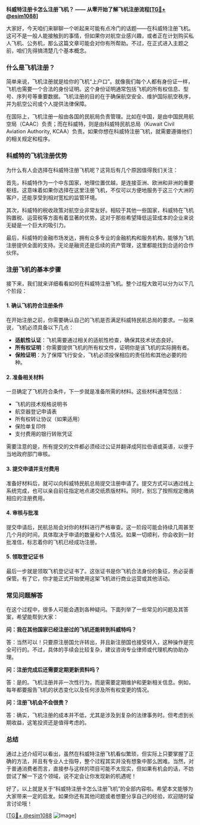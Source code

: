 **科威特注册卡怎么注册飞机？ —— 从零开始了解飞机注册流程[[TG💪+ @esim1088](https://t.me/s/esim1088)]**

大家好，今天咱们来聊聊一个听起来可能有点冷门的话题——在科威特注册飞机。这可不是一般人能接触到的事情，但如果你对航空业感兴趣，或者正在计划购买私人飞机、公务机，那么这篇文章可能会对你有所帮助。不过，在正式进入主题之前，咱们先得搞清楚几个基本概念。

### 什么是飞机注册？

简单来说，飞机注册就是给你的飞机“上户口”。就像我们每个人都有身份证一样，飞机也需要一个合法的身份证明。这个身份证明通常包括飞机的所有权信息、型号、序列号等重要数据。飞机注册的目的在于确保航空安全、维护国际航空秩序，并为航空公司或个人提供法律保障。

在国际上，飞机注册一般由各国的民航局负责管理。比如在中国，是由中国民用航空局（CAAC）负责；而在科威特，则是由科威特民航总局（Kuwait Civil Aviation Authority, KCAA）负责。如果你想在科威特注册飞机，就需要遵循他们的相关规定和程序。

### 科威特的飞机注册优势

为什么有人会选择在科威特注册飞机呢？这背后有几个原因值得我们关注：

首先，科威特作为一个中东国家，地理位置优越，是连接亚洲、欧洲和非洲的重要枢纽。这意味着如果你选择在这里注册飞机，不仅可以方便地服务于这三个大洲的客户，还能享受到相对宽松的监管环境。

其次，科威特的税收政策对航空业非常友好。相较于其他一些国家，科威特在飞机购置税、运营税等方面有着显著的优势。这对于那些希望降低运营成本的企业来说无疑是一个巨大的吸引力。

最后，科威特的金融市场发达，拥有众多专业的金融机构和服务机构，能够为飞机注册提供全面的支持。无论是融资还是后续的资产管理，这里都能找到合适的合作伙伴。

### 注册飞机的基本步骤

接下来，我们就来详细看看如何在科威特注册飞机。整个过程大致可以分为以下几个阶段：

#### 1. 确认飞机符合注册条件

在开始注册之前，你需要确认自己的飞机是否满足科威特民航总局的要求。一般来说，飞机必须具备以下几点：

- **适航性认证**：飞机需要通过相关的适航性检查，确保其技术状态良好。
- **所有权证明**：你需要提供飞机的所有权文件，证明你是该飞机的实际拥有者。
- **保险证明**：为了保障飞行安全，飞机必须投保相应的责任险和其他必要的险种。

#### 2. 准备相关材料

一旦确定了飞机符合条件，下一步就是准备所需的材料。这些材料通常包括：

- 飞机的技术规格说明书
- 航空器登记申请表
- 所有权转让协议（如果适用）
- 保险单复印件
- 支付费用的银行转账凭证

需要注意的是，所有提交的文件都必须经过公证并翻译成阿拉伯语或英语，以便于当地政府部门审核。

#### 3. 提交申请并支付费用

准备好材料后，就可以向科威特民航总局提交注册申请了。提交方式可以通过线上系统完成，也可以亲自前往指定地点递交纸质版材料。同时，别忘了按照规定缴纳相应的注册费用。

#### 4. 审核与批准

提交申请后，民航总局会对你的材料进行严格审查。这一阶段可能会持续几周甚至几个月的时间，具体取决于申请的数量和个人情况。如果一切顺利，你会收到一封批准信，标志着你的飞机已经成功注册。

#### 5. 领取登记证书

最后一步就是领取飞机登记证书了。这张证书是你飞机合法身份的象征，务必妥善保管。有了它，你才能正式开始使用这架飞机进行商业运营或其他活动。

### 常见问题解答

在这个过程中，很多人可能会遇到各种疑问。下面列举了一些常见的问题及其答案，希望能帮到大家：

**问：我在其他国家已经注册过的飞机还能转到科威特吗？**

答：当然可以！只要原注册国允许转出，并且新注册国也接受转入，这种操作是完全可行的。不过，具体的手续会比较复杂，建议咨询专业律师或代理机构协助办理。

**问：注册完成后还需要定期更新资料吗？**

答：是的。飞机注册并非一次性行为，而是需要定期维护和更新相关信息。例如，每年都要报告飞机的状态变化以及任何涉及所有权变更的情况。

**问：注册飞机会不会很贵？**

答：确实，飞机注册的成本并不低，尤其是涉及到复杂的法律事务时。但考虑到长期收益，这笔投资还是值得考虑的。

### 总结

通过上述介绍可以看出，虽然在科威特注册飞机看似繁琐，但实际上只要掌握了正确的方法，并且有专业人士指导，整个过程其实并没有想象中那么困难。当然，对于普通消费者而言，直接参与这样的项目可能不太现实，但如果有机会的话，不妨尝试了解一下这个领域，说不定会让你发现新的机遇呢！

好了，以上就是关于“科威特注册卡怎么注册飞机”的全部内容啦。希望本文能够为大家带来一定的启发。如果你还有其他问题或者想要分享自己的经验，欢迎随时留言讨论哦！

[[TG💪+ @esim1088](https://t.me/s/esim1088) ![Image](https://i.postimg.cc/4NQfJmqS/Snipaste-2025-05-13-00-14-12.png)]